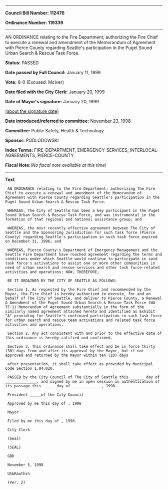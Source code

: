 

********

**Council Bill Number: 112476**
   
**Ordinance Number: 119339**
********

 AN ORDINANCE relating to the Fire Department; authorizing the Fire Chief to execute a renewal and amendment of the Memorandum of Agreement with Pierce County regarding Seattle's participation in the Puget Sound Urban Search & Rescue Task Force.

**Status:** PASSED
   
**Date passed by Full Council:** January 11, 1999
   
**Vote:** 8-0 (Excused: McIver)
   
**Date filed with the City Clerk:** January 20, 1999
   
**Date of Mayor's signature:** January 20, 1999
   
[(about the signature date)](/~public/approvaldate.htm)
   
   
   
**Date introduced/referred to committee:** November 23, 1998
   
**Committee:** Public Safety, Health & Technology
   
**Sponsor:** PODLODOWSKI
   
   
**Index Terms:** FIRE-DEPARTMENT, EMERGENCY-SERVICES, INTERLOCAL-AGREEMENTS, PIERCE-COUNTY

**Fiscal Note:**_(No fiscal note available at this time)_

********

**Text**
   
```
 AN ORDINANCE relating to the Fire Department; authorizing the Fire Chief to execute a renewal and amendment of the Memorandum of Agreement with Pierce County regarding Seattle's participation in the Puget Sound Urban Search & Rescue Task Force.

 WHEREAS, The City of Seattle has been a key participant in the Puget Sound Urban Search & Rescue Task Force, and was instrumental in the formation of that regional and national assistance group; and

 WHEREAS, the most recently effective agreement between The City of Seattle and the Sponsoring Jurisdiction for such task force (Pierce County) regarding Seattle's participation in such task force expired on December 31, 1996; and

 WHEREAS, Pierce County's Department of Emergency Management and the Seattle Fire Department have reached agreement regarding the terms and conditions under which Seattle would continue to participate in said task force's activations to assist one or more other communities in need of urban search and rescue services and other task force-related activities and operations; NOW, THEREFORE,

 BE IT ORDAINED BY THE CITY OF SEATTLE AS FOLLOWS:

 Section 1. As requested by the Fire Chief and recommended by the Mayor, the Fire Chief is hereby authorized to execute, for and on behalf of The City of Seattle, and deliver to Pierce County, a Renewal & Amendment of the Puget Sound Urban Search & Rescue Task Force (WA- TF-1) Memorandum of Agreement substantially in the form of the similarly named agreement attached hereto and identified as Exhibit "A" providing for Seattle's continued participation in such task force for urban search and rescue team activations and related task force activities and operations.

 Section 2. Any act consistent with and prior to the effective date of this ordinance is hereby ratified and confirmed.

 Section 3. This ordinance shall take effect and be in force thirty (30) days from and after its approval by the Mayor, but if not approved and returned by the Mayor within ten (10) days

 after presentation, it shall take effect as provided by Municipal Code Section 1.04.020.

 PASSED by the City Council of The City of Seattle this ______ day of ______________, and signed by me in open session in authentication of its passage this _____ day of _____________, 1998.

 President _____of the City Council

 Approved by me this day of , 1998

 Mayor

 Filed by me this day of , 1998.

 City Clerk

 (Seal)

 (SEAL)

 GBD

 November 5, 1998

 US&Rauthzn

 (Ver. 2)

```
